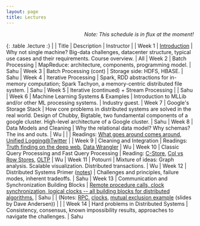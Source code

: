 ```yaml
---
layout: page
title: Lectures
---
```


<p class="message" align="right">
  <i>Note: This schedule is in flux at the moment! </i>
</p>


<style>
.lecture tr td:first-child {
  width: 15%;
  font-weight: bold;
}
.lecture tr:first-child {
  font-weight: bold;
}
.lecture tr td:nth-child(2) {
  width: 20%;
}
</style>

{: .table  .lecture :}
|        |  Title   |  Description | Instructor |
| Week 1 |  [Introduction](./lectures/lec1.pdf)   |  Why not single machine? Big-data challenges, datacenter structure, typical use cases and their requirements. Course overview. | All
| Week 2 |  Batch Processing |  MapReduce: architecture, components, programming model. | Sahu
| Week 3 |  Batch Processing (cont) | Storage side: HDFS, HBASE.  | Sahu
| Week 4 |  Iterative Processing |  Spark, RDD abstractions for in-memory computation; Spark Tachyon, a memory-centric distributed file system. | Sahu
| Week 5 |  Iterative (continued) + Stream Processing |  |   Sahu
| Week 6 |  Machine Learning Systems & Examples | Introduction to MLLib and/or other ML processing systems. | Industry guest.
| Week 7 |  Google's Storage Stack  | How core problems in distributed systems are solved in the real world. Design of Chubby, Bigtable, two fundamental components of a google cluster. High-level architecture of a Google cluster. | Sahu
| Week 8 |  Data Models and Cleaning |  Why the relational data model? Why schemas? The ins and outs. | Wu
|        |                           |  Readings: [What goes around comes around](https://github.com/w4111/syllabus/blob/master/reading/goesaroundcomesaround.pdf),  [Unified Logging@Twitter](https://cs.uwaterloo.ca/~jimmylin/publications/Lee_etal_VLDB2012.pdf) |
| Week 9 |  Cleaning and Integration  | Readings: [Truth finding on the deep web](http://www.vldb.org/pvldb/vol6/p97-li.pdf), [Data Wrangler](http://vis.stanford.edu/papers/wrangler) | Wu
| Week 10 |  Classic Query Processing and Fast Query Processing  | Reading: [C-Store](http://db.csail.mit.edu/projects/cstore/vldb.pdf), [Col vs Row Stores](http://db.csail.mit.edu/projects/cstore/abadi-sigmod08.pdf), [OLTP](http://nms.csail.mit.edu/~stavros/pubs/OLTP_sigmod08.pdf) | Wu
| Week 11 | Potourri  | Mixture of ideas: Graph analysis. Scalable visualization. Distributed transactions. | Wu
| Week 12 |  Distributed Systems Primer ([notes](http://columbia.github.io/systems-bigdata-class/lectures/ds-primer.txt))  | Challenges and principles, failure modes, inherent tradeoffs. | Sahu 
| Week 13 |  Communication and Synchronization Building Blocks | [Remote procedure calls, clock synchronization, logical clocks -- all building blocks for distributed algorithms.](http://columbia.github.io/systems-bigdata-class/2-lectures/)  | Sahu
|        |  (Notes: [RPC](http://columbia.github.io/systems-bigdata-class/lectures/rpc.txt), [clocks](http://columbia.github.io/systems-bigdata-class/lectures/clocks.txt), [mutual exclusion example](http://columbia.github.io/systems-bigdata-class/lectures/mutual-exclusion-example.pdf) (slides by Dave Andersen))  | |
| Week 14 |  Hard problems in Distributed Systems  |  Consistency, consensus, known impossibility results, approaches to navigate the challenges. | Sahu

